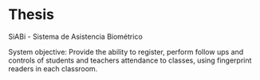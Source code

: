 # Thesis
SiABi - Sistema de Asistencia Biométrico

System objective: Provide the ability to register, perform follow ups and controls of students and teachers attendance to classes, 
using fingerprint readers in each classroom.
